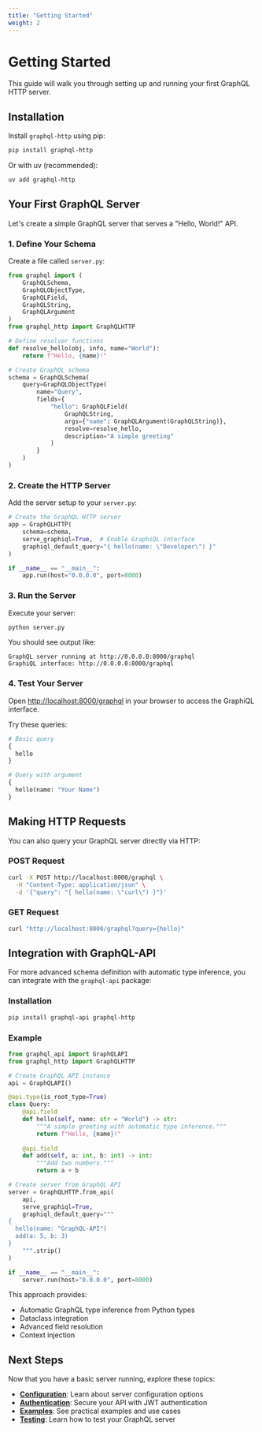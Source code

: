 ```yaml
---
title: "Getting Started"
weight: 2
---
```


# Getting Started

This guide will walk you through setting up and running your first GraphQL HTTP server.

## Installation

Install `graphql-http` using pip:

```bash
pip install graphql-http
```

Or with uv (recommended):

```bash
uv add graphql-http
```

## Your First GraphQL Server

Let's create a simple GraphQL server that serves a "Hello, World!" API.

### 1. Define Your Schema

Create a file called `server.py`:

```python
from graphql import (
    GraphQLSchema,
    GraphQLObjectType, 
    GraphQLField,
    GraphQLString,
    GraphQLArgument
)
from graphql_http import GraphQLHTTP

# Define resolver functions
def resolve_hello(obj, info, name="World"):
    return f"Hello, {name}!"

# Create GraphQL schema
schema = GraphQLSchema(
    query=GraphQLObjectType(
        name="Query",
        fields={
            "hello": GraphQLField(
                GraphQLString,
                args={"name": GraphQLArgument(GraphQLString)},
                resolve=resolve_hello,
                description="A simple greeting"
            )
        }
    )
)
```

### 2. Create the HTTP Server

Add the server setup to your `server.py`:

```python
# Create the GraphQL HTTP server
app = GraphQLHTTP(
    schema=schema,
    serve_graphiql=True,  # Enable GraphiQL interface
    graphiql_default_query="{ hello(name: \"Developer\") }"
)

if __name__ == "__main__":
    app.run(host="0.0.0.0", port=8000)
```

### 3. Run the Server

Execute your server:

```bash
python server.py
```

You should see output like:

```
GraphQL server running at http://0.0.0.0:8000/graphql
GraphiQL interface: http://0.0.0.0:8000/graphql
```

### 4. Test Your Server

Open [http://localhost:8000/graphql](http://localhost:8000/graphql) in your browser to access the GraphiQL interface.

Try these queries:

```graphql
# Basic query
{
  hello
}

# Query with argument
{
  hello(name: "Your Name")
}
```

## Making HTTP Requests

You can also query your GraphQL server directly via HTTP:

### POST Request

```bash
curl -X POST http://localhost:8000/graphql \
  -H "Content-Type: application/json" \
  -d '{"query": "{ hello(name: \"curl\") }"}'
```

### GET Request

```bash
curl "http://localhost:8000/graphql?query={hello}"
```

## Integration with GraphQL-API

For more advanced schema definition with automatic type inference, you can integrate with the `graphql-api` package:

### Installation

```bash
pip install graphql-api graphql-http
```

### Example

```python
from graphql_api import GraphQLAPI
from graphql_http import GraphQLHTTP

# Create GraphQL API instance
api = GraphQLAPI()

@api.type(is_root_type=True)
class Query:
    @api.field
    def hello(self, name: str = "World") -> str:
        """A simple greeting with automatic type inference."""
        return f"Hello, {name}!"
    
    @api.field
    def add(self, a: int, b: int) -> int:
        """Add two numbers."""
        return a + b

# Create server from GraphQL API
server = GraphQLHTTP.from_api(
    api,
    serve_graphiql=True,
    graphiql_default_query="""
{
  hello(name: "GraphQL-API")
  add(a: 5, b: 3)
}
    """.strip()
)

if __name__ == "__main__":
    server.run(host="0.0.0.0", port=8000)
```

This approach provides:
- Automatic GraphQL type inference from Python types
- Dataclass integration
- Advanced field resolution
- Context injection

## Next Steps

Now that you have a basic server running, explore these topics:

- **[Configuration](./configuration)**: Learn about server configuration options
- **[Authentication](./authentication)**: Secure your API with JWT authentication
- **[Examples](./examples)**: See practical examples and use cases
- **[Testing](./testing)**: Learn how to test your GraphQL server